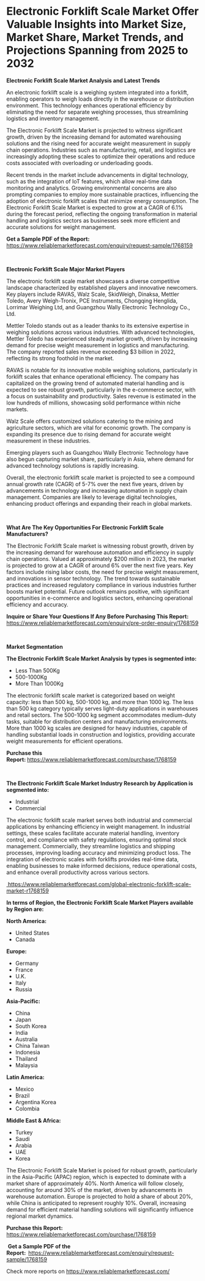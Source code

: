<p><h1>Electronic Forklift Scale Market Offer Valuable Insights into Market Size, Market Share, Market Trends, and Projections Spanning from 2025 to 2032</h1></p><p><strong>Electronic Forklift Scale Market Analysis and Latest Trends</strong></p>
<p><p>An electronic forklift scale is a weighing system integrated into a forklift, enabling operators to weigh loads directly in the warehouse or distribution environment. This technology enhances operational efficiency by eliminating the need for separate weighing processes, thus streamlining logistics and inventory management. </p><p>The Electronic Forklift Scale Market is projected to witness significant growth, driven by the increasing demand for automated warehousing solutions and the rising need for accurate weight measurement in supply chain operations. Industries such as manufacturing, retail, and logistics are increasingly adopting these scales to optimize their operations and reduce costs associated with overloading or underloading goods.</p><p>Recent trends in the market include advancements in digital technology, such as the integration of IoT features, which allow real-time data monitoring and analytics. Growing environmental concerns are also prompting companies to employ more sustainable practices, influencing the adoption of electronic forklift scales that minimize energy consumption. The Electronic Forklift Scale Market is expected to grow at a CAGR of 6.1% during the forecast period, reflecting the ongoing transformation in material handling and logistics sectors as businesses seek more efficient and accurate solutions for weight management.</p></p>
<p><strong>Get a Sample PDF of the Report:&nbsp;</strong> <a href="https://www.reliablemarketforecast.com/enquiry/request-sample/1768159?utm_campaign=3454&utm_medium=2&utm_source=Github&utm_content=ia&utm_term=05042025&utm_id=electronic-forklift-scale">https://www.reliablemarketforecast.com/enquiry/request-sample/1768159</a></p>
<p>&nbsp;</p>
<p><strong>Electronic Forklift Scale Major Market Players</strong></p>
<p><p>The electronic forklift scale market showcases a diverse competitive landscape characterized by established players and innovative newcomers. Key players include RAVAS, Walz Scale, SkidWeigh, Dinaksa, Mettler Toledo, Avery Weigh-Tronix, PCE Instruments, Chongqing Henglida, Lorrimar Weighing Ltd, and Guangzhou Wally Electronic Technology Co., Ltd. </p><p>Mettler Toledo stands out as a leader thanks to its extensive expertise in weighing solutions across various industries. With advanced technologies, Mettler Toledo has experienced steady market growth, driven by increasing demand for precise weight measurement in logistics and manufacturing. The company reported sales revenue exceeding $3 billion in 2022, reflecting its strong foothold in the market.</p><p>RAVAS is notable for its innovative mobile weighing solutions, particularly in forklift scales that enhance operational efficiency. The company has capitalized on the growing trend of automated material handling and is expected to see robust growth, particularly in the e-commerce sector, with a focus on sustainability and productivity. Sales revenue is estimated in the low hundreds of millions, showcasing solid performance within niche markets.</p><p>Walz Scale offers customized solutions catering to the mining and agriculture sectors, which are vital for economic growth. The company is expanding its presence due to rising demand for accurate weight measurement in these industries.</p><p>Emerging players such as Guangzhou Wally Electronic Technology have also begun capturing market share, particularly in Asia, where demand for advanced technology solutions is rapidly increasing.</p><p>Overall, the electronic forklift scale market is projected to see a compound annual growth rate (CAGR) of 5-7% over the next five years, driven by advancements in technology and increasing automation in supply chain management. Companies are likely to leverage digital technologies, enhancing product offerings and expanding their reach in global markets.</p></p>
<p>&nbsp;</p>
<p><strong>What Are The Key Opportunities For Electronic Forklift Scale Manufacturers?</strong></p>
<p><p>The Electronic Forklift Scale market is witnessing robust growth, driven by the increasing demand for warehouse automation and efficiency in supply chain operations. Valued at approximately $200 million in 2023, the market is projected to grow at a CAGR of around 6% over the next five years. Key factors include rising labor costs, the need for precise weight measurement, and innovations in sensor technology. The trend towards sustainable practices and increased regulatory compliance in various industries further boosts market potential. Future outlook remains positive, with significant opportunities in e-commerce and logistics sectors, enhancing operational efficiency and accuracy.</p></p>
<p><strong>Inquire or Share Your Questions If Any Before Purchasing This Report:</strong> <a href="https://www.reliablemarketforecast.com/enquiry/pre-order-enquiry/1768159?utm_campaign=3454&utm_medium=2&utm_source=Github&utm_content=ia&utm_term=05042025&utm_id=electronic-forklift-scale">https://www.reliablemarketforecast.com/enquiry/pre-order-enquiry/1768159</a></p>
<p>&nbsp;</p>
<p><strong>Market Segmentation</strong></p>
<p><strong>The Electronic Forklift Scale Market Analysis by types is segmented into:</strong></p>
<p><ul><li>Less Than 500Kg</li><li>500-1000Kg</li><li>More Than 1000Kg</li></ul></p>
<p><p>The electronic forklift scale market is categorized based on weight capacity: less than 500 kg, 500-1000 kg, and more than 1000 kg. The less than 500 kg category typically serves light-duty applications in warehouses and retail sectors. The 500-1000 kg segment accommodates medium-duty tasks, suitable for distribution centers and manufacturing environments. More than 1000 kg scales are designed for heavy industries, capable of handling substantial loads in construction and logistics, providing accurate weight measurements for efficient operations.</p></p>
<p><strong>Purchase this Report:&nbsp;</strong><a href="https://www.reliablemarketforecast.com/purchase/1768159?utm_campaign=3454&utm_medium=2&utm_source=Github&utm_content=ia&utm_term=05042025&utm_id=electronic-forklift-scale">https://www.reliablemarketforecast.com/purchase/1768159</a></p>
<p>&nbsp;</p>
<p><strong>The Electronic Forklift Scale Market Industry Research by Application is segmented into:</strong></p>
<p><ul><li>Industrial</li><li>Commercial</li></ul></p>
<p><p>The electronic forklift scale market serves both industrial and commercial applications by enhancing efficiency in weight management. In industrial settings, these scales facilitate accurate material handling, inventory control, and compliance with safety regulations, ensuring optimal stock management. Commercially, they streamline logistics and shipping processes, improving loading accuracy and minimizing product loss. The integration of electronic scales with forklifts provides real-time data, enabling businesses to make informed decisions, reduce operational costs, and enhance overall productivity across various sectors.</p></p>
<p><a href="https://www.reliablemarketforecast.com/global-electronic-forklift-scale-market-r1768159?utm_campaign=3454&utm_medium=2&utm_source=Github&utm_content=ia&utm_term=05042025&utm_id=electronic-forklift-scale">&nbsp;https://www.reliablemarketforecast.com/global-electronic-forklift-scale-market-r1768159</a></p>
<p><strong>In terms of Region, the Electronic Forklift Scale Market Players available by Region are:</strong></p>
<p>
    <p> <strong> North America: </strong>
        <ul>
            <li>United States</li>
            <li>Canada</li>
        </ul>
        </p> 
    <p> <strong> Europe: </strong>
        <ul>
            <li>Germany</li>
            <li>France</li>
            <li>U.K.</li>
            <li>Italy</li>
            <li>Russia</li>
        </ul>
        </p> 
    <p> <strong> Asia-Pacific: </strong>
        <ul>
            <li>China</li>
            <li>Japan</li>
            <li>South Korea</li>
            <li>India</li>
            <li>Australia</li>
            <li>China Taiwan</li>
            <li>Indonesia</li>
            <li>Thailand</li>
            <li>Malaysia</li>
        </ul>
        </p> 
    <p> <strong> Latin America: </strong>
        <ul>
            <li>Mexico</li>
            <li>Brazil</li>
            <li>Argentina Korea</li>
            <li>Colombia</li>
        </ul>
        </p> 
    <p> <strong> Middle East & Africa: </strong>
        <ul>
            <li>Turkey</li>
            <li>Saudi</li>
            <li>Arabia</li>
            <li>UAE</li>
            <li>Korea</li>
        </ul>
    </p>
    </p>
<p><p>The Electronic Forklift Scale Market is poised for robust growth, particularly in the Asia-Pacific (APAC) region, which is expected to dominate with a market share of approximately 40%. North America will follow closely, accounting for around 30% of the market, driven by advancements in warehouse automation. Europe is projected to hold a share of about 20%, while China is anticipated to represent roughly 10%. Overall, increasing demand for efficient material handling solutions will significantly influence regional market dynamics.</p></p>
<p><strong>Purchase this Report: </strong><a href="https://www.reliablemarketforecast.com/purchase/1768159?utm_campaign=3454&utm_medium=2&utm_source=Github&utm_content=ia&utm_term=05042025&utm_id=electronic-forklift-scale">https://www.reliablemarketforecast.com/purchase/1768159</a></p>
<p>&nbsp;<strong>Get a Sample PDF of the Report:&nbsp;&nbsp;</strong><a href="https://www.reliablemarketforecast.com/enquiry/request-sample/1768159?utm_campaign=3454&utm_medium=2&utm_source=Github&utm_content=ia&utm_term=05042025&utm_id=electronic-forklift-scale">https://www.reliablemarketforecast.com/enquiry/request-sample/1768159</a></p>
<p><strong></strong></p>
<p>Check more reports on <a href="https://www.reliablemarketforecast.com/?utm_campaign=3454&utm_medium=2&utm_source=Github&utm_content=ia&utm_term=05042025&utm_id=electronic-forklift-scale">https://www.reliablemarketforecast.com/</a></p>